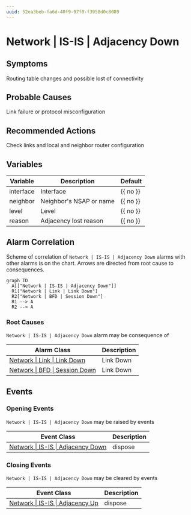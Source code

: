 ```yaml
---
uuid: 52ea3beb-fa6d-40f9-97f0-f3958d0c8089
---
```

# Network | IS-IS | Adjacency Down

## Symptoms

Routing table changes and possible lost of connectivity

## Probable Causes

Link failure or protocol misconfiguration

## Recommended Actions

Check links and local and neighbor router configuration

## Variables

Variable | Description | Default
--- | --- | ---
interface | Interface | {{ no }}
neighbor | Neighbor's NSAP or name | {{ no }}
level | Level | {{ no }}
reason | Adjacency lost reason | {{ no }}

## Alarm Correlation

Scheme of correlation of `Network | IS-IS | Adjacency Down` alarms with other alarms is on the chart. 
Arrows are directed from root cause to consequences.

```mermaid
graph TD
  A[["Network | IS-IS | Adjacency Down"]]
  R1["Network | Link | Link Down"]
  R2["Network | BFD | Session Down"]
  R1 --> A
  R2 --> A
```

### Root Causes
`Network | IS-IS | Adjacency Down` alarm may be consequence of

Alarm Class | Description
--- | ---
[Network \| Link \| Link Down](../link/link-down.md) | Link Down
[Network \| BFD \| Session Down](../bfd/session-down.md) | Link Down

## Events

### Opening Events
`Network | IS-IS | Adjacency Down` may be raised by events

Event Class | Description
--- | ---
[Network \| IS-IS \| Adjacency Down](../../../event-classes/network/is-is/adjacency-down.md) | dispose

### Closing Events
`Network | IS-IS | Adjacency Down` may be cleared by events

Event Class | Description
--- | ---
[Network \| IS-IS \| Adjacency Up](../../../event-classes/network/is-is/adjacency-up.md) | dispose

